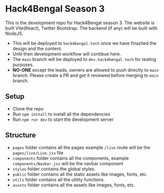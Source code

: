 # Hack4Bengal Season 3

This is the development repo for Hack4Bengal season 3. The website is built Vite(React), Twitter Bootstrap. The backend (if any) will be built with NodeJS.

 - This will be deployed to `hack4bengal.tech` once we have finazlied the design and the content.
 - Until then development workflow will contibue here.
 - The `main` branch will be deployed to `dev.hack4bengal.tech` for testing purposes.
 - **NO-ONE** except the leads, owners are allowed to push directly to `main` branch. Please create a PR and get it reviewed before merging to `main` branch.


## Setup

- Clone the repo
- Run `npm install` to install all the dependencies
- Run `npm run dev` to start the development server

## Structure

- `pages` folder contains all the pages example `/live` route will be the `pages/live/Live.jsx` file
- `components` folder contains all the components, example `components/Navbar.jsx` will be the navbar component
- `styles` folder contains the global styles.
- `public` folder contains all the static assets like images, fonts, etc.
- `utils` folder contains all the utility functions.
- `assets` folder contains all the assets like images, fonts, etc.